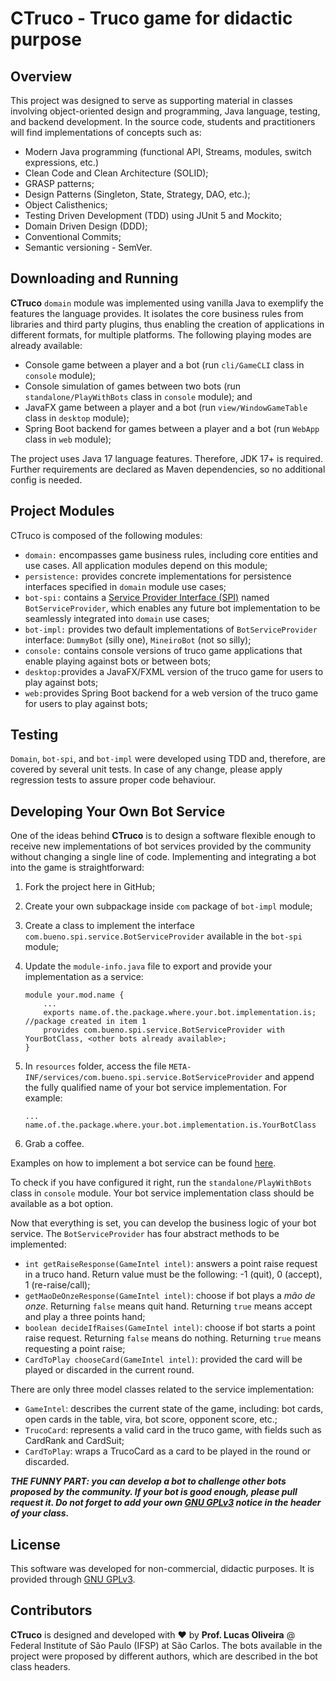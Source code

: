 # CTruco - Truco game for didactic purpose

## Overview

This project was designed to serve as supporting material in classes involving object-oriented design and programming,
Java language, testing, and backend development. In the source code, students and practitioners will find implementations 
of concepts such as: 

- Modern Java programming (functional API, Streams, modules, switch expressions, etc.)
- Clean Code and Clean Architecture (SOLID);
- GRASP patterns;
- Design Patterns (Singleton, State, Strategy, DAO, etc.);
- Object Calisthenics;
- Testing Driven Development (TDD) using JUnit 5 and Mockito;
- Domain Driven Design (DDD);
- Conventional Commits;
- Semantic versioning - SemVer.

## Downloading and Running

**CTruco** `domain` module was implemented using vanilla Java to exemplify the features the language provides. 
It isolates the core business rules from libraries and third party plugins, thus enabling the creation of applications in
different formats, for multiple platforms. The following playing modes are already available: 

- Console game between a player and a bot (run `cli/GameCLI` class in `console` module);
- Console simulation of games between two bots (run `standalone/PlayWithBots` class in `console` module); and
- JavaFX game between a player and a bot (run `view/WindowGameTable` class in `desktop` module);
- Spring Boot backend for games between a player and a bot (run `WebApp` class in `web` module);

The project uses Java 17 language features. Therefore, JDK 17+ is required. Further requirements are declared as Maven
dependencies, so no additional config is needed.  

## Project Modules

CTruco is composed of the following modules: 

- `domain:` encompasses game business rules, including core entities and use cases. All application modules depend on this module;
- `persistence:` provides concrete implementations for persistence interfaces specified in `domain` module use cases;
- `bot-spi:` contains a [Service Provider Interface (SPI)](https://docs.oracle.com/javase/tutorial/sound/SPI-intro.html) named `BotServiceProvider`, which enables any future bot implementation to be seamlessly integrated into `domain` use cases;
- `bot-impl:` provides two default implementations of `BotServiceProvider` interface: `DummyBot` (silly one), `MineiroBot` (not so silly);
- `console:` contains console versions of truco game applications that enable playing against bots or between bots;
- `desktop:`provides a JavaFX/FXML version of the truco game for users to play against bots;
- `web:`provides Spring Boot backend for a web version of the truco game for users to play against bots;


## Testing

`Domain`, `bot-spi`, and `bot-impl` were developed using TDD and, therefore, are covered by several unit tests. In case of any change, 
please apply regression tests to assure proper code behaviour.

## Developing Your Own Bot Service

One of the ideas behind **CTruco** is to design a software flexible enough to receive new implementations of bot services provided by
the community without changing a single line of code. Implementing and integrating a bot into the game is straightforward:

1. Fork the project here in GitHub;
2. Create your own subpackage inside `com` package of `bot-impl` module;
3. Create a class to implement the interface `com.bueno.spi.service.BotServiceProvider` available in the `bot-spi` module;
4. Update the `module-info.java` file to export and provide your implementation as a service:
   ```
   module your.mod.name {
       ...
       exports name.of.the.package.where.your.bot.implementation.is; //package created in item 1
       provides com.bueno.spi.service.BotServiceProvider with YourBotClass, <other bots already available>;
   }
   ```
5. In `resources` folder, access the file `META-INF/services/com.bueno.spi.service.BotServiceProvider` and append 
the fully qualified name of your bot service implementation. For example: 

   ```
   ...
   name.of.the.package.where.your.bot.implementation.is.YourBotClass 
   ```
6. Grab a coffee.

Examples on how to implement a bot service can be found [here](https://github.com/lucas-ifsp/CTruco/tree/master/bot-impl). 

To check if you have configured it right, run the `standalone/PlayWithBots` class in `console` module. Your bot service 
implementation class should be available as a bot option.

Now that everything is set, you can develop the business logic of your bot service. The `BotServiceProvider` 
has four abstract methods to be implemented: 

- `int getRaiseResponse(GameIntel intel)`: answers a point raise request in a truco hand. Return value must be the following: -1 (quit), 0 (accept), 1 (re-raise/call);
- `getMaoDeOnzeResponse(GameIntel intel)`: choose if bot plays a *mão de onze*. Returning `false` means quit hand. Returning `true` means accept and play a three points hand;
- `boolean decideIfRaises(GameIntel intel)`: choose if bot starts a point raise request.  Returning `false` means do nothing. Returning `true` means requesting a point raise;
- `CardToPlay chooseCard(GameIntel intel)`: provided the card will be played or discarded in the current round.

There are only three model classes related to the service implementation:

- `GameIntel`: describes the current state of the game, including: bot cards, open cards in the table, vira, bot score, opponent score, etc.;
- `TrucoCard`: represents a valid card in the truco game, with fields such as CardRank and CardSuit;
- `CardToPlay`: wraps a TrucoCard as a card to be played in the round or discarded.


***THE FUNNY PART:  you can develop a bot to challenge other bots proposed by the community.
If your bot is good enough, please pull request it. Do not forget to add your own 
[GNU GPLv3](https://www.gnu.org/licenses/gpl-3.0.pt-br.html) notice in the header of your class.***


## License

This software was developed for non-commercial, didactic purposes. It is provided through [GNU GPLv3](https://www.gnu.org/licenses/gpl-3.0.pt-br.html).

## Contributors

**CTruco** is designed and developed with :heart: by **Prof. Lucas Oliveira** @ Federal Institute of São Paulo (IFSP) at São Carlos. 
The bots available in the project were proposed by different authors, which are described in the bot class headers.






